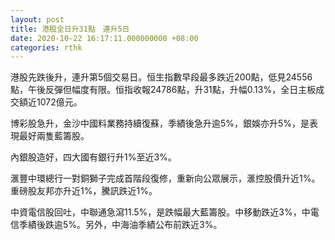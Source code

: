```yaml
---
layout: post
title: 港股全日升31點　連升5日
date: 2020-10-22 16:17:11.000000000 +08:00
categories: rthk
---
```


港股先跌後升，連升第5個交易日。恒生指數早段最多跌近200點，低見24556點，午後反彈但幅度有限。恒指收報24786點，升31點，升幅0.13%，全日主板成交額近1072億元。

博彩股急升，金沙中國料業務持續復蘇，季績後急升逾5%，銀娛亦升5%，是表現最好兩隻藍籌股。

內銀股造好，四大國有銀行升1%至近3%。

滙豐中環總行一對銅獅子完成首階段復修，重新向公眾展示，滙控股價升近1%。重磅股友邦亦升近1%，騰訊跌近1%。

中資電信股回吐，中聯通急瀉11.5%，是跌幅最大藍籌股。中移動跌近3%，中電信季績後跌逾5%。另外，中海油季績公布前跌近3%。
